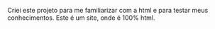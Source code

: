 Criei este projeto para me familiarizar com a html e para testar meus conhecimentos. Este é um site, onde é 100% html.
